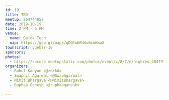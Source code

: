 ```yaml
---
id: 19
title: TBD
meetup: 264744057
date: 2019-10-19
time: 2 PM - 5 PM
venue:
  name: Gojek Tech
  map: https://goo.gl/maps/qDQfuNR4dwhcmKma8
townscript: vueblr-19
sponsors:
photos:
  - https://secure.meetupstatic.com/photos/event/c/8/7/e/highres_484791326.jpeg
organizers:
  - Rahul Kadyan <@znck0>
  - Swapnil Agarwal <@SwapAgarwal>
  - Nimit Bhargava <@NimitBhargava>
  - Ruphaa Ganesh <@ruphaaganesh>

---
```


<EventPage />
